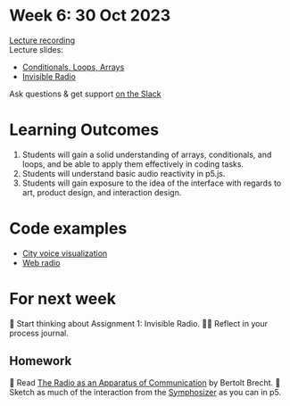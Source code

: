 # Week 6: 30 Oct 2023

[Lecture recording](https://ual.cloud.panopto.eu/Panopto/Pages/Viewer.aspx?id=1323fb1a-555d-414c-8bee-b08500de4b87)  
Lecture slides:

- [Conditionals, Loops, Arrays](<Conditionals, Loops, Arrays.pdf>)
- [Invisible Radio](https://moodle.arts.ac.uk/pluginfile.php/1726664/mod_resource/content/1/Invisible%20Radio.pdf)

Ask questions & get support [on the Slack](https://ual-cci.slack.com/)

# Learning Outcomes

1. Students will gain a solid understanding of arrays, conditionals, and loops, and be able to apply them effectively in coding tasks.
1. Students will understand basic audio reactivity in p5.js.
1. Students will gain exposure to the idea of the interface with regards to art, product design, and interaction design.

# Code examples

- [City voice visualization](examples/voice-visualization)
- [Web radio](examples/webradio)

# For next week

💭 Start thinking about Assignment 1: Invisible Radio.
✍🏽 Reflect in your process journal.

## Homework

📖 Read [The Radio as an Apparatus of Communication](Bertolt_Brecht_The_Radio_as_an_Apparatus_of_Communication.pdf) by Bertolt Brecht.
🎨 Sketch as much of the interaction from the [Symphosizer](symphosizer.wearecollins.com/) as you can in p5.
